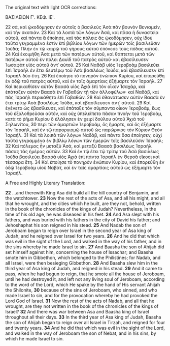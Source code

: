 The original text with light OCR corrections:

ΒΑΣΙΛΕΙΩΝ Γʹ.                   ΚΕΦ. ΙΕʹ.

22 σά, καὶ ᾠκοδόμησεν ἐν αὐτοῖς ὁ βασιλεὺς Ἀσὰ πᾶν βουνὸν Βενιαμείν, καὶ τὴν σκοπιάν.
23 Καὶ τὰ λοιπὰ τῶν λόγων Ἀσά, καὶ πᾶσα ἡ δυναστεία αὐτοῦ, καὶ πάντα ἃ ἐποίησε, καὶ τὰς πόλεις ἃς ᾠκοδόμησεν, οὐχ ἰδοὺ ταῦτα γεγραμμένα ἐστὶν ἐπὶ βιβλίου λόγων τῶν ἡμερῶν τοῖς βασιλεῦσιν Ἰούδα; Πλὴν ἐν τῷ καιρῷ τοῦ γήρους αὐτοῦ ἐπόνεσε τοὺς πόδας αὐτοῦ.
24 Καὶ ἐκοιμήθη Ἀσὰ μετὰ τῶν πατέρων αὐτοῦ, καὶ θάπτεται μετὰ τῶν πατέρων αὐτοῦ ἐν πόλει Δαυὶδ τοῦ πατρὸς αὐτοῦ· καὶ ἐβασίλευσεν Ἰωσαφὰτ υἱὸς αὐτοῦ ἀντ᾿ αὐτοῦ.
25 Καὶ Ναδὰβ υἱὸς Ἱεροβοὰμ βασιλεύει ἐπὶ Ἰσραὴλ ἐν ἔτει δευτέρῳ τοῦ Ἀσὰ βασιλέως Ἰούδα, καὶ ἐβασίλευσεν ἐπὶ Ἰσραὴλ δύο ἔτη.
26 Καὶ ἐποίησε τὸ πονηρὸν ἐνώπιον Κυρίου, καὶ ἐπορεύθη ἐν ὁδῷ τοῦ πατρὸς αὐτοῦ, καὶ ἐν ταῖς ἁμαρτίαις ἐξήμαρτε τὸν Ἰσραήλ.
27 Καὶ περικαθίσεν αὐτὸν Βαασὰ υἱὸς Ἀχιὰ ἐπὶ τὸν οἶκον Ἰσαχάρ, καὶ ἐπάταξεν αὐτὸν Βαασὰ ἐν Γαβαθῶν τῇ τῶν ἀλλοφύλων· καὶ Ναδάβ, καὶ πᾶς Ἰσραὴλ περικάθητο ἐπὶ Γαβαθών.
28 Καὶ ἐθανάτωσεν αὐτὸν Βαασὰ ἐν ἔτει τρίτῳ Ἀσὰ βασιλέως Ἰούδα, καὶ ἐβασίλευσεν ἀντ᾿ αὐτοῦ.
29 Καὶ ἐγένετο ὡς ἐβασίλευσε, καὶ ἐπάταξε τὸν σύμπαντα οἶκον Ἱεροβοάμ, ἕως τοῦ ἐξολοθρεῦσαι αὐτόν, καὶ οὐχ ὑπελείπετο πᾶσαν πνοὴν τοῦ Ἱεροβοάμ, κατὰ τὸ ῥῆμα Κυρίου ὃ ἐλάλησεν ἐν χειρὶ δούλου αὐτοῦ Ἀχιὰ τοῦ Σηλωνίτου,
30 περὶ τῶν ἁμαρτιῶν Ἱεροβοάμ, ὃς ἥμαρτε, καὶ ὃς ἐξήμαρτε τὸν Ἰσραήλ, καὶ ἐν τῷ παροργισμῷ αὐτοῦ ὡς παρώργισε τὸν Κύριον Θεὸν Ἰσραήλ.
31 Καὶ τὰ λοιπὰ τῶν λόγων Ναδάβ, καὶ πάντα ὅσα ἐποίησεν, οὐχὶ ταῦτα γεγραμμένα ἐν βιβλίῳ λόγων τῶν ἡμερῶν τοῖς βασιλεῦσιν Ἰσραήλ;
32 Καὶ πόλεμος ἦν μεταξὺ Ἀσά, καὶ μεταξὺ Βαασὰ βασιλέως Ἰσραὴλ πάσας τὰς ἡμέρας αὐτῶν.
33 Καὶ ἐν τῷ ἔτει τῷ τρίτῳ τοῦ Ἀσὰ βασιλέως Ἰούδα βασιλεύει Βαασὰ υἱὸς Ἀχιὰ ἐπὶ πάντα Ἰσραὴλ ἐν Θερσᾶ εἴκοσι καὶ τέσσαρα ἔτη.
34 Καὶ ἐποίησε τὸ πονηρὸν ἐνώπιον Κυρίου, καὶ ἐπορεύθη ἐν ὁδῷ Ἱεροβοὰμ υἱοῦ Ναβάτ, καὶ ἐν ταῖς ἁμαρτίαις αὐτοῦ ὡς ἐξήμαρτε τὸν Ἰσραήλ.

A Free and Highly Literary Translation:

**22** ...and therewith King Asa did build all the hill country of Benjamin, and the watchtower.
**23** Now the rest of the acts of Asa, and all his might, and all that he wrought, and the cities which he built, are they not, behold, written in the book of the chronicles of the kings of Judah? Nevertheless, in the time of his old age, he was diseased in his feet.
**24** And Asa slept with his fathers, and was buried with his fathers in the city of David his father; and Jehoshaphat his son reigned in his stead.
**25** And Nadab the son of Jeroboam began to reign over Israel in the second year of Asa king of Judah; and he reigned over Israel for two years.
**26** And he did that which was evil in the sight of the Lord, and walked in the way of his father, and in the sins whereby he made Israel to sin.
**27** And Baasha the son of Ahijah did set himself against him, concerning the house of Issachar; and Baasha smote him in Gibbethon, which belonged to the Philistines; for Nadab, and all Israel, were then besieging Gibbethon.
**28** And Baasha slew him in the third year of Asa king of Judah, and reigned in his stead.
**29** And it came to pass, when he had begun to reign, that he smote all the house of Jeroboam, until he had destroyed it, and left not any living soul of Jeroboam, according to the word of the Lord, which He spake by the hand of His servant Ahijah the Shilonite,
**30** because of the sins of Jeroboam, who sinned, and who made Israel to sin, and for the provocation whereby he had provoked the Lord God of Israel.
**31** Now the rest of the acts of Nadab, and all that he wrought, are they not written in the book of the chronicles of the kings of Israel?
**32** And there was war between Asa and Baasha king of Israel throughout all their days.
**33** In the third year of Asa king of Judah, Baasha the son of Ahijah began to reign over all Israel in Tirzah, and reigned for four and twenty years.
**34** And he did that which was evil in the sight of the Lord, and walked in the way of Jeroboam the son of Nebat, and in his sins, by which he made Israel to sin.